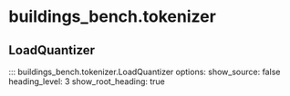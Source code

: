 # buildings_bench.tokenizer

## LoadQuantizer

::: buildings_bench.tokenizer.LoadQuantizer
    options:
        show_source: false
        heading_level: 3
        show_root_heading: true